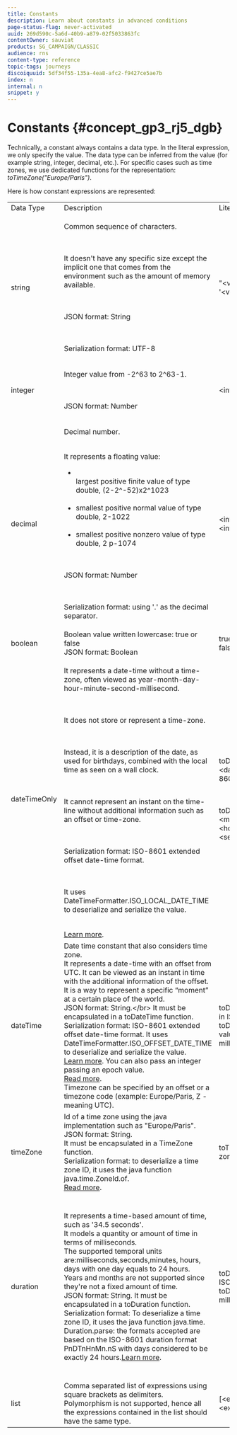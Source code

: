 ```yaml
---
title: Constants
description: Learn about constants in advanced conditions
page-status-flag: never-activated
uuid: 269d590c-5a6d-40b9-a879-02f5033863fc
contentOwner: sauviat
products: SG_CAMPAIGN/CLASSIC
audience: rns
content-type: reference
topic-tags: journeys
discoiquuid: 5df34f55-135a-4ea8-afc2-f9427ce5ae7b
index: n
internal: n
snippet: y
---
```


# Constants {#concept_gp3_rj5_dgb}

Technically, a constant always contains a data type. In the literal expression, we only specify the value. The data type can be inferred from the value (for example string, integer, decimal, etc.). For specific cases such as time zones, we use dedicated functions for the representation: _toTimeZone("Europe/Paris")_.

Here is how constant expressions are represented:

<table>
    <tr>
        <td>Data Type</td>
        <td>Description</td>
        <td>Literal Representation</td>
        <td>Example</td>
    </tr>
    <tr>
        <td>string</td>
        <td><p>Common sequence of characters.</p><br /><p>It doesn't have any specific size except the implicit one that comes from the environment such as the amount of memory available.</p><br /><p>JSON format: String</p><br /><p>Serialization format: UTF-8</p></td>
        <td>"&lt;value&gt;"<br />'&lt;value&gt;'</td>
        <td>"hello world"<br /> 'hello world'</td>
    </tr>
    <tr>
        <td>integer</td>
        <td><p>Integer value from -2^63 to 2^63-1.</p><br /><p>JSON format: Number</p></td>
        <td>&lt;integer value&gt;</td>
        <td>42</td>
    </tr>
    <tr>
        <td>decimal</td>
        <td><p>Decimal number.</p><br />It represents a floating value:<ul><li><br />largest positive finite value of type double, (2-2^-52)x2^1023</li><br /><li>smallest positive normal value of type double, 2-1022</li><br /><li>smallest positive nonzero value of type double, 2 p-1074</li></ul><br /><p>JSON format: Number</p><br /><p>Serialization format: using '.' as the decimal separator.</p></td>
        <td>&lt;integer value&gt;.&lt;integer value&gt;</td>
        <td>3.14</td>
    </tr>
    <tr>
        <td>boolean</td>
        <td>Boolean value written lowercase: true or false<br />JSON format: Boolean</td>
        <td>true
        <br />false</td>
        <td>true</td>
    </tr>
    <tr>
        <td>dateTimeOnly</td>
        <td><p>It represents a date-time without a time-zone, often viewed as year-month-day-hour-minute-second-millisecond.</p><br /><p>It does not store or represent a time-zone.</p><br /><p>Instead, it is a description of the date, as used for birthdays, combined with the local time as seen on a wall clock.</p><br /><p>It cannot represent an instant on the time-line without additional information such as an offset or time-zone.</p><br /><p>Serialization format: ISO-8601 extended offset date-time format.</p><br /><p>It uses DateTimeFormatter.ISO_LOCAL_DATE_TIME to deserialize and serialize the value.</p><br /> <a href="https://docs.oracle.com/javase/8/docs/api/java/time/format/DateTimeFormatter.html#ISO_LOCAL_DATE_TIME">Learn more</a>.</td>
        <td><p>toDateTimeOnly("&lt;dateTimeOnly in ISO-8601 format&gt;")</p><br /><p>toDateTimeOnly(&lt;year&gt;, &lt;month&gt;, &lt;day&gt;, &lt;hour&gt;, &lt;minute&gt;, &lt;second&gt;)</p></td>
        <td><p>toDateTimeOnly("1977-04-22T06:00:00")</p><br /><p>toDateTimeOnly(1977, 4, 22, 6, 0, 0")</p><br /><p>Examples of serialized dateTimeOnly:</p><br /><p>2011-12-03T15:15:30</p><br /><p>2011-12-03T15:15:30.123</p></td>
    </tr>
    <tr>
        <td>dateTime</td>
        <td>Date time constant that also considers time zone.<br />It represents a date-time with an offset from UTC. It can be viewed as an instant in time with the additional information of the offset. <br />It is a way to represent a specific “moment” at a certain place of the world.<br />JSON format: String.&lt;/br&gt; It must be encapsulated in a toDateTime function.<br />Serialization format: ISO-8601 extended offset date-time format. It uses DateTimeFormatter.ISO_OFFSET_DATE_TIME to deserialize and serialize the value. <br /><a href="https://docs.oracle.com/javase/8/docs/api/java/time/format/DateTimeFormatter.html#ISO_OFFSET_DATE_TIME">Learn more</a>. You can also pass an integer passing an epoch value. <br /><a href="https://www.epochconverter.com/">Read more</a>.<br />Timezone can be specified by an offset or a timezone code (example: Europe/Paris, Z - meaning UTC).</td>
        <td>toDateTime("&lt;dateTime in ISO-8601 format&gt;")<br />toDateTime(&lt;integer value of an epoch in milliseconds&gt;)</td>
        <td>toDateTime("1977-04-22T06:00:00Z")<br />toDateTime("2011-12-03T15:15:30Z")<br />toDateTime("2011-12-03T15:15:30.123Z")<br />toDateTime("2011-12-03T15:15:30.123+02:00")<br />toDateTime("2011-12-03T15:15:30.123-00:20")<br /> toDateTime(1560762190189)</td>
    </tr>
    <tr>
        <td>timeZone</td>
        <td>Id of a time zone using the java implementation such as "Europe/Paris".<br />JSON format: String.<br /> It must be encapsulated in a TimeZone function.<br />Serialization format: to deserialize a time zone ID, it uses the java function java.time.ZoneId.of. <br /><a href="https://docs.oracle.com/javase/8/docs/api/java/time/ZoneId.html#of-java.lang.String-">Read more</a>.</td>
        <td>toTimeZone("&lt;time zone id&gt;")</td>
        <td>toTimeZone("Europe/Paris")</td>
    </tr>
    <tr>
        <td>duration</td>
        <td>It represents a time-based amount of time, such as '34.5 seconds'.<br /> It models a quantity or amount of time in terms of milliseconds.<br />The supported temporal units are:milliseconds,seconds,minutes, hours, days with one day equals to 24 hours.<br /> Years and months are not supported since they're not a fixed amount of time.<br /> JSON format: String. It must be encapsulated in a toDuration function.<br />Serialization format: To deserialize a time zone ID, it uses the java function java.time.<br />Duration.parse: the formats accepted are based on the ISO-8601 duration format PnDTnHnMn.nS with days considered to be exactly 24 hours.<a href="https://docs.oracle.com/javase/8/docs/api/java/time/Duration.html#parse-java.lang.CharSequence-">Learn more</a>.</td>
        <td>toDuration("&lt;duration in ISO-8601 format&gt;")<br />toDuration(&lt;duration in milliseconds&gt;)</td>
        <td><code>toDuration("PT5S") // 5 seconds<br />toDuration(500) // 500mstoDuration("PT20.345S")<br /> -- parses as "20.345 seconds"<br />toDuration("PT15M")<br /> -- parses as "15 minutes" <br />(where a minute is 60 seconds)<br />toDuration("PT10H")<br />-- parses as "10 hours" <br />(where an hour is 3600 seconds)<br />toDuration("P2D")<br />-- parses as "2 days"<br /> (where a day is 24 hours or 86400 seconds)<br />toDuration("P2DT3H4M")<br />-- parses as "2 days, 3 hours and 4 minutes"<br />toDuration("P-6H3M")<br />-- parses as "-6 hours and +3 minutes"<br />toDuration("-P6H3M")<br />-- parses as "-6 hours and -3 minutes"<br />toDuration("-P-6H+3M")<br />-- parses as "+6 hours and -3 minutes"</code></td>
    </tr>
    <tr>
        <td>list</td>
        <td>Comma separated list of expressions using square brackets as delimiters. <br />Polymorphism is not supported, hence all the expressions contained in the list should have the same type.</td>
        <td>[&lt;expression&gt;, &lt;expression&gt;, ... ]</td>
        <td><code>["value1","value2"]</code><br /><code>[3,5]</code><br /><code>[toDuration(500),toDuration(800)]</code></td>
    </tr>
</table>
